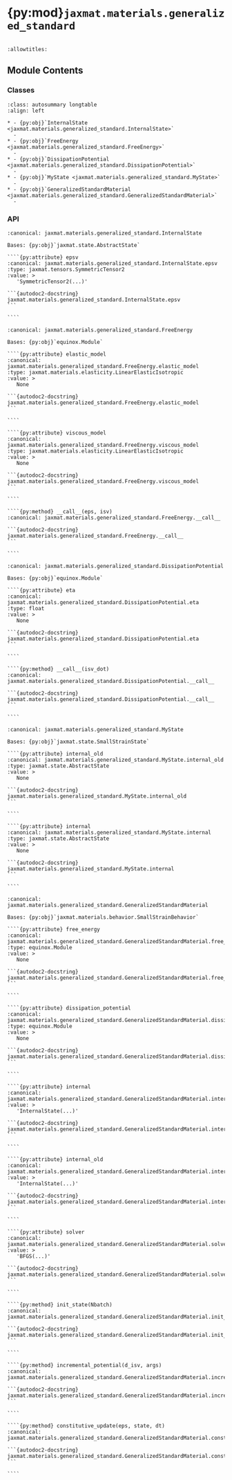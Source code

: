 # {py:mod}`jaxmat.materials.generalized_standard`

```{py:module} jaxmat.materials.generalized_standard
```

```{autodoc2-docstring} jaxmat.materials.generalized_standard
:allowtitles:
```

## Module Contents

### Classes

````{list-table}
:class: autosummary longtable
:align: left

* - {py:obj}`InternalState <jaxmat.materials.generalized_standard.InternalState>`
  -
* - {py:obj}`FreeEnergy <jaxmat.materials.generalized_standard.FreeEnergy>`
  -
* - {py:obj}`DissipationPotential <jaxmat.materials.generalized_standard.DissipationPotential>`
  -
* - {py:obj}`MyState <jaxmat.materials.generalized_standard.MyState>`
  -
* - {py:obj}`GeneralizedStandardMaterial <jaxmat.materials.generalized_standard.GeneralizedStandardMaterial>`
  -
````

### API

`````{py:class} InternalState
:canonical: jaxmat.materials.generalized_standard.InternalState

Bases: {py:obj}`jaxmat.state.AbstractState`

````{py:attribute} epsv
:canonical: jaxmat.materials.generalized_standard.InternalState.epsv
:type: jaxmat.tensors.SymmetricTensor2
:value: >
   'SymmetricTensor2(...)'

```{autodoc2-docstring} jaxmat.materials.generalized_standard.InternalState.epsv
```

````

`````

`````{py:class} FreeEnergy
:canonical: jaxmat.materials.generalized_standard.FreeEnergy

Bases: {py:obj}`equinox.Module`

````{py:attribute} elastic_model
:canonical: jaxmat.materials.generalized_standard.FreeEnergy.elastic_model
:type: jaxmat.materials.elasticity.LinearElasticIsotropic
:value: >
   None

```{autodoc2-docstring} jaxmat.materials.generalized_standard.FreeEnergy.elastic_model
```

````

````{py:attribute} viscous_model
:canonical: jaxmat.materials.generalized_standard.FreeEnergy.viscous_model
:type: jaxmat.materials.elasticity.LinearElasticIsotropic
:value: >
   None

```{autodoc2-docstring} jaxmat.materials.generalized_standard.FreeEnergy.viscous_model
```

````

````{py:method} __call__(eps, isv)
:canonical: jaxmat.materials.generalized_standard.FreeEnergy.__call__

```{autodoc2-docstring} jaxmat.materials.generalized_standard.FreeEnergy.__call__
```

````

`````

`````{py:class} DissipationPotential
:canonical: jaxmat.materials.generalized_standard.DissipationPotential

Bases: {py:obj}`equinox.Module`

````{py:attribute} eta
:canonical: jaxmat.materials.generalized_standard.DissipationPotential.eta
:type: float
:value: >
   None

```{autodoc2-docstring} jaxmat.materials.generalized_standard.DissipationPotential.eta
```

````

````{py:method} __call__(isv_dot)
:canonical: jaxmat.materials.generalized_standard.DissipationPotential.__call__

```{autodoc2-docstring} jaxmat.materials.generalized_standard.DissipationPotential.__call__
```

````

`````

`````{py:class} MyState
:canonical: jaxmat.materials.generalized_standard.MyState

Bases: {py:obj}`jaxmat.state.SmallStrainState`

````{py:attribute} internal_old
:canonical: jaxmat.materials.generalized_standard.MyState.internal_old
:type: jaxmat.state.AbstractState
:value: >
   None

```{autodoc2-docstring} jaxmat.materials.generalized_standard.MyState.internal_old
```

````

````{py:attribute} internal
:canonical: jaxmat.materials.generalized_standard.MyState.internal
:type: jaxmat.state.AbstractState
:value: >
   None

```{autodoc2-docstring} jaxmat.materials.generalized_standard.MyState.internal
```

````

`````

`````{py:class} GeneralizedStandardMaterial
:canonical: jaxmat.materials.generalized_standard.GeneralizedStandardMaterial

Bases: {py:obj}`jaxmat.materials.behavior.SmallStrainBehavior`

````{py:attribute} free_energy
:canonical: jaxmat.materials.generalized_standard.GeneralizedStandardMaterial.free_energy
:type: equinox.Module
:value: >
   None

```{autodoc2-docstring} jaxmat.materials.generalized_standard.GeneralizedStandardMaterial.free_energy
```

````

````{py:attribute} dissipation_potential
:canonical: jaxmat.materials.generalized_standard.GeneralizedStandardMaterial.dissipation_potential
:type: equinox.Module
:value: >
   None

```{autodoc2-docstring} jaxmat.materials.generalized_standard.GeneralizedStandardMaterial.dissipation_potential
```

````

````{py:attribute} internal
:canonical: jaxmat.materials.generalized_standard.GeneralizedStandardMaterial.internal
:value: >
   'InternalState(...)'

```{autodoc2-docstring} jaxmat.materials.generalized_standard.GeneralizedStandardMaterial.internal
```

````

````{py:attribute} internal_old
:canonical: jaxmat.materials.generalized_standard.GeneralizedStandardMaterial.internal_old
:value: >
   'InternalState(...)'

```{autodoc2-docstring} jaxmat.materials.generalized_standard.GeneralizedStandardMaterial.internal_old
```

````

````{py:attribute} solver
:canonical: jaxmat.materials.generalized_standard.GeneralizedStandardMaterial.solver
:value: >
   'BFGS(...)'

```{autodoc2-docstring} jaxmat.materials.generalized_standard.GeneralizedStandardMaterial.solver
```

````

````{py:method} init_state(Nbatch)
:canonical: jaxmat.materials.generalized_standard.GeneralizedStandardMaterial.init_state

```{autodoc2-docstring} jaxmat.materials.generalized_standard.GeneralizedStandardMaterial.init_state
```

````

````{py:method} incremental_potential(d_isv, args)
:canonical: jaxmat.materials.generalized_standard.GeneralizedStandardMaterial.incremental_potential

```{autodoc2-docstring} jaxmat.materials.generalized_standard.GeneralizedStandardMaterial.incremental_potential
```

````

````{py:method} constitutive_update(eps, state, dt)
:canonical: jaxmat.materials.generalized_standard.GeneralizedStandardMaterial.constitutive_update

```{autodoc2-docstring} jaxmat.materials.generalized_standard.GeneralizedStandardMaterial.constitutive_update
```

````

`````
